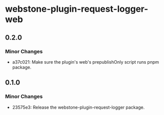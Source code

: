 # webstone-plugin-request-logger-web

## 0.2.0

### Minor Changes

- a37c021: Make sure the plugin's web's prepublishOnly script runs pnpm package.

## 0.1.0

### Minor Changes

- 23575e3: Release the webstone-plugin-request-logger package.
